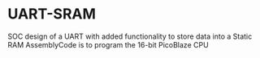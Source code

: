 # UART-SRAM
SOC design of a UART with added functionality to store data into a Static RAM 
AssemblyCode is to program the 16-bit PicoBlaze CPU
